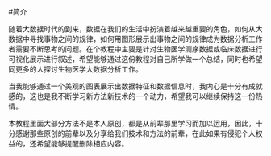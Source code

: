 #简介

随着大数据时代的到来，数据在我们的生活中扮演着越来越重要的角色，如何从大数据中寻找事物之间的规律，如何用图形展示出事物之间的规律成为数据分析工作者需要不断思考的问题。在个教程中主要是针对生物医学测序数据或临床数据进行可视化展示进行叙述，希望能够通过这份教程对自己所学做一个总结，同时也希望同更多的人探讨生物医学大数据分析工作。

当我能够通过一个美观的图表展示出数据特征和数据信息时，我内心是十分有成就感的，这也是我不断学习新方法新技术的一个动力，希望我可以继续保持这一份热情。

本教程里面大部分方法不是本人原创，都是从前辈那里学习而加以运用，因此，十分感谢那些原创的前辈以及分享给我们技术和方法的前辈，在此如果有侵犯个人权益的，还希望能够提醒删除相应内容。
